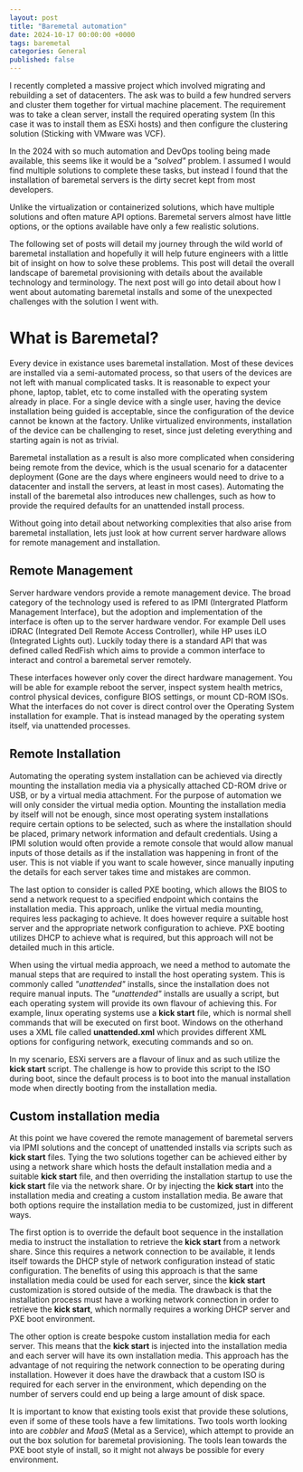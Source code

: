 ```yaml
---
layout: post
title: "Baremetal automation"
date: 2024-10-17 00:00:00 +0000
tags: baremetal
categories: General
published: false
---
```


I recently completed a massive project which involved migrating and rebuilding a set of datacenters. The ask
was to build a few hundred servers and cluster them together for virtual machine placement. The requirement
was to take a clean server, install the required operating system (In this case it was to install them as ESXi
hosts) and then configure the clustering solution (Sticking with VMware was VCF).

In the 2024 with so much automation and DevOps tooling being made available, this seems like it would be a 
_"solved"_ problem. I assumed I would find multiple solutions to complete these tasks, but instead I found
that the installation of baremetal servers is the dirty secret kept from most developers.

Unlike the virtualization or containerized solutions, which have multiple solutions and often mature API
options. Baremetal servers almost have little options, or the options available have only a few realistic
solutions.

The following set of posts will detail my journey through the wild world of baremetal installation and
hopefully it will help future engineers with a little bit of insight on how to solve these problems. This
post will detail the overall landscape of baremetal provisioning with details about the available technology
and terminology. The next post will go into detail about how I went about automating baremetal installs and
some of the unexpected challenges with the solution I went with.

# What is Baremetal?

Every device in existance uses baremetal installation. Most of these devices are installed via a semi-automated
process, so that users of the devices are not left with manual complicated tasks. It is reasonable to expect
your phone, laptop, tablet, etc to come installed with the operating system already in place. For a single
device with a single user, having the device installation being guided is acceptable, since the configuration
of the device cannot be known at the factory. Unlike virtualized environments, installation of the device can
be challenging to reset, since just deleting everything and starting again is not as trivial.

Baremetal installation as a result is also more complicated when considering being remote from the device, which
is the usual scenario for a datacenter deployment (Gone are the days where engineers would need to drive to a
datacenter and install the servers, at least in most cases). Automating the install of the baremetal also
introduces new challenges, such as how to provide the required defaults for an unattended install process.

Without going into detail about networking complexities that also arise from baremetal installation, lets just
look at how current server hardware allows for remote management and installation.

## Remote Management

Server hardware vendors provide a remote management device. The broad category of the technology used is
refered to as IPMI (Intergrated Platform Management Interface), but the adoption and implementation of the
interface is often up to the server hardware vendor. For example Dell uses iDRAC (Integrated Dell Remote Access
Controller), while HP uses iLO (Integrated Lights out). Luckily today there is a standard API that was defined
called RedFish which aims to provide a common interface to interact and control a baremetal server remotely.

These interfaces however only cover the direct hardware management. You will be able for example reboot the
server, inspect system health metrics, control physical devices, configure BIOS settings, or mount CD-ROM ISOs.
What the interfaces do not cover is direct control over the Operating System installation for example. That is
instead managed by the operating system itself, via unattended processes.

## Remote Installation

Automating the operating system installation can be achieved via directly mounting the installation media via
a physically attached CD-ROM drive or USB, or by a virtual media attachment. For the purpose of automation we
will only consider the virtual media option. Mounting the installation media by itself will not be enough, 
since most operating system installations require certain options to be selected, such as where the installation
should be placed, primary network information and default credentials. Using a IPMI solution would often provide
a remote console that would allow manual inputs of those details as if the installation was happening in front 
of the user. This is not viable if you want to scale however, since manually inputing the details for each server
takes time and mistakes are common.

The last option to consider is called PXE booting, which allows the BIOS to send a network request to a specified
endpoint which contains the installation media. This approach, unlike the virtual media mounting, requires less
packaging to achieve. It does however require a suitable host server and the appropriate network configuration to
achieve. PXE booting utilizes DHCP to achieve what is required, but this approach will not be detailed much in this
article. 

When using the virtual media approach, we need a method to automate the manual steps that are required to install
the host operating system. This is commonly called _"unattended"_ installs, since the installation does not require
manual inputs. The _"unattended"_ installs are usually a script, but each operating system will provide its own
flavour of achieving this. For example, linux operating systems use a **kick start** file, which is normal shell
commands that will be executed on first boot. Windows on the otherhand uses a XML file called **unattended.xml**
which provides different XML options for configuring network, executing commands and so on.

In my scenario, ESXi servers are a flavour of linux and as such utilize the **kick start** script. The challenge
is how to provide this script to the ISO during boot, since the default process is to boot into the manual 
installation mode when directly booting from the installation media.

## Custom installation media

At this point we have covered the remote management of baremetal servers via IPMI solutions and the concept of
unattended installs via scripts such as **kick start** files. Tying the two solutions together can be achieved
either by using a network share which hosts the default installation media and a suitable **kick start** file,
and then overriding the installation startup to use the **kick start** file via the network share. Or by 
injecting the **kick start** into the installation media and creating a custom installation media. Be aware 
that both options require the installation media to be customized, just in different ways.

The first option is to override the default boot sequence in the installation media to instruct the installation
to retrieve the **kick start** from a network share. Since this requires a network connection to be available, it
lends itself towards the DHCP style of network configuration instead of static configuration. The benefits of
using this approach is that the same installation media could be used for each server, since the **kick start**
customization is stored outside of the media. The drawback is that the installation process must have a working
network connection in order to retrieve the **kick start**, which normally requires a working DHCP server and
PXE boot environment.

The other option is create bespoke custom installation media for each server. This means that the **kick start**
is injected into the installation media and each server will have its own installation media. This approach has
the advantage of not requiring the network connection to be operating during installation. However it does have
the drawback that a custom ISO is required for each server in the environment, which depending on the number of
servers could end up being a large amount of disk space.

It is important to know that existing tools exist that provide these solutions, even if some of these tools have
a few limitations. Two tools worth looking into are _cobbler_ and _MaaS_ (Metal as a Service), which attempt to
provide an out the box solution for baremetal provisioning. The tools lean towards the PXE boot style of install,
so it might not always be possible for every environment. 

